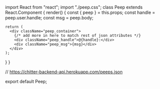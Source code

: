 import React from "react";
import "./peep.css";
class Peep extends React.Component {
  render() {
    const { peep } = this.props; 
    const handle = peep.user.handle;
    const msg = peep.body;

    return (
      <div className="peep_container">
        {/* add more in here to match rest of json attributes */}
        <div className="peep_handle">@{handle}:</div>
        <div className="peep_msg">{msg}</div>
      </div>
    );
  }
}

// https://chitter-backend-api.herokuapp.com/peeps.json

export default Peep;

